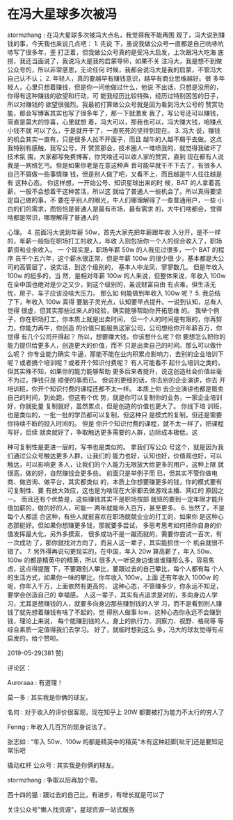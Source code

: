 # 在冯大星球多次被冯

stormzhang : 在冯大星球多次被冯大点名，我觉得我不能再围 观了，冯大说到赚钱的事，今天我也来说几点吧： 1\. 先说 下，虽说我做公众号一直都是自己吭哧吭哧写了很多年，歪 打正着，但我做公众号真的是受冯大启发，上次跟冯大吃海 底捞，我还当面说了，我说冯大是我的启蒙导师，如果不关 注冯大，我是想不到做公众号的，所以非常感恩，无论任何 时候，我都会说冯大是我的启蒙，不管冯大自己认不认； 2\. 年轻人，真的要越早有赚钱意识，越早有商业思维越好。很 多年轻人，心里只想着赚钱，但是你一问他做过什么，他说 不出话，只想是没用的，你得有这种赚钱的欲望和行动，可 能我经历比较特殊，经历过特别困苦的日子，所以对赚钱的 欲望很强烈。我最初打算做公众号就是因为看到冯大公号的 赞赏功能，那会写博客其实也写了很多年了，那一下就激发 我了，写公号还可以赚钱，简直是莫大的惊喜，心里就想 着，冯大可以，那我也可以，冯大赚大钱，咱赚点小钱不就 可以了么，于是就开干了，一直死死的坚持到现在。 3\. 冯大 说，赚钱的机会其实一直有，只是很多人拉不开面子，而且 越牛的人越不屑于去做。这点我特别有感触，我写公号，开 赞赏那会，技术圈人一堆喷我的，就觉得我破坏了技术氛 围，大家都写免费博客，你凭啥还可以收人家的赞赏，直到 现在都有人说我是一网络乞丐。但是如果你老是在意这种声 音可能早就干不下去了，有很多人自己不屑做一些事情赚 钱，但是别人做了吧，又看不上，而且越是牛人往往越是有 这种心态。 你这样想，一开始公号、知识星球出来的时 候，BAT 的人拿着高薪，一般不会想着干这种苦活，所以这 就给了普通人一些机会了。所以真得要坚定自己做的事，不 要在乎别人的眼光，牛人们哪理解得了一些普通用户，一些 小白的们的需求，而恰恰是普通人是最有市场，最有需求 的，大牛们啥都会，觉得啥都是常识，哪理解得了普通人的

心理。 4\. 前面冯大说到年薪 50w，首先大家先把年薪跟年收 入分开，是不一样的，年薪一般指在职场打工的收入，年收 入则包括你一个人的综合收入了，职场薪资和业余收入。 一 个现实是，职场年薪 50w 的人我见过很多，一个 BAT 的程序 员干个五六年，这个薪水很正常，但是年薪 100w 的很少很 少，基本都是大公司的高管层了，说实话，到这个级别的， 基本人中龙凤，寥寥数几。 但是年收入 100w 的挺多的，当 然，是相对年薪 100w 的人来说，但整体来说，年收入 100w 在全中国也绝对是少之又少，到这个级别的，虽说财富自由 有点难，但生活无忧，房子、车子应该没啥大压力。 那么如 何能做到年收入 100w 呢？ 5\. 我总结了下，年收入 100w 真得 要脑子灵光点，认知要早点提升。一说到认知，总有人觉得 很虚，但其实那些过来人的经验，确实能够帮助你开拓思维 的。 我举个例子，你在职场打工，你本质上就是出卖时间， 但一个人的时间是有限的，你再努力，你能力再牛，你创造 的价值只能服务这家公司，公司想给你开年薪百万，你觉得 有几个公司开得起？ 所以，想要赚大钱，你该想什么呢？你 要想怎么把你的能力提供给更多人，创造更大的价值，而不 只是出卖自己的时间。那么可以做什么呢？ 你专业能力确实 牛逼，那能不能在业内积累点影响力，去别的企业培训下 呢？或者搞个培训呢？或者开个知识付费呢？ 有人可能看不 起什么培训之类的，但其实殊不知，如果你的能力能够帮助 更多后来者提升，说这创造社会价值丝毫不为过，挣钱只是 顺便的事而已。 但说的更细的话，你去别的企业演讲，你去 开培训班，你开个知识付费的课程还都不太一样。 本质上你 去企业演讲也都是贩卖自己的时间，到处跑，但这有个优 势，就是你可以复制你的业务，一家企业培训好，你就批量 复制就好，虽然累点，但是创造的价值也更大了。 你线下培 训班，也是类似的，一批一批的学员都可以复制，但这种只 是模式的复制，但还是需要你持续不断的投入时间的。 但是 你开个知识付费的课程，就不太一样了，把课程写好，后续 就卖就好了，争取触达更多需要的人群，边际成本极低，这

种可复制性是更进一层的，写书也是类似的。 拿我们写公众 号这个，就是因为我们通过公众号触达更多人群，让我们的 能力也好，认知也好，价值观也好，可以触达，可以影响更 多人，让我们的个人能力无限放大给更多的用户，这种上限 就很高，做的好，自然赚钱会更多些。 前面只是举例子而 已，但其实不管你做电商、做咨询、做平台，其实都类似 的，本质上你想要赚更多的钱，你的模式要有可复制性、要 有放大效应，这也是为啥现在大家都去做游戏主播、网红的 原因之一。 而且还有个优势是，这些赚钱其实不是职场按部 就班的要到一定年限才能升值加薪的，做的好的人，可能一 两年就能年入百万，甚至更多。 6\. 当然了，不是每个人都适 合这种，有些人就挺喜欢在职场兢兢业业的打工的，如果你 是这种心态那挺好。但如果你想赚更多钱，那就要多尝试， 多思考思考如何把你自身的价值发挥最大化，另外多摸索， 很多成功不是一蹴而就的，需要你尝试一百次，有一次成功 了，那你就找对方向了，而且人这一辈子，其实能抓住一个 机会就很不错了。 7\. 另外得再说句更现实的，在中国，年入 20w 算高薪了，年入 50w、100w 的都是精英中的精英，所以 很多人一听说身边谁谁谁赚那么多，容易焦虑，这点得提醒 下，不要跟别人攀比，要跟过去的自己攀比，每个人都有每 个人的生活方式，如果你一味的攀比，你年收入 100w，上面 还有年收入 1000w 的呢，你年入千万，上面依然有更高的， 这种心态，不管赚多少，你永远不知足，要学会创造自己的 幸福感。 人这一辈子，其实有点追求是对的，多向身边人学 习，尤其是想赚钱的人，就要多向身边那些赚到钱的人学 习，而不是看到别人赚钱了就先想着赚钱有啥了不起的，觉 得别人做事 low，这种心态你永远不会赚到钱，理论上来说， 每个能赚到钱的人，身上的执行力、洞察力、视野、格局等 等综合素质一定值得我们去学习。 好了，就临时想到这么 多，冯大的球友觉得有点启发的，给个赞呗。

2019-05-29(381 赞)

评论区：

Auroraaa : 有道理！

莫一多 : 其实我是你俩的球友。

名何 : 对于收入的评价很客观，现在知乎上 20W 都要被打为能力不太行的穷人了

Fenng : 年收入几百万的现身说法了。

张志如 : “年入 50w、100w 的都是精英中的精英”木有这种赶脚[呲牙]还是要知足常乐吧

撬动杠杆 公众号 : 其实我是你俩的球友。

stormzhang : 争取以后再加个零。

西十四的猫 : 跟过去的自己比，有进步，有增长就是可以了

关注公众号"懒人找资源"，星球资源一站式服务